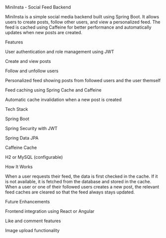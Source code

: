 MiniInsta - Social Feed Backend

MiniInsta is a simple social media backend built using Spring Boot. It allows users to create posts, follow other users, and view a personalized feed. The feed is cached using Caffeine for better performance and automatically updates when new posts are created.

Features

User authentication and role management using JWT

Create and view posts

Follow and unfollow users

Personalized feed showing posts from followed users and the user themself

Feed caching using Spring Cache and Caffeine

Automatic cache invalidation when a new post is created

Tech Stack

Spring Boot

Spring Security with JWT

Spring Data JPA

Caffeine Cache

H2 or MySQL (configurable)

How It Works

When a user requests their feed, the data is first checked in the cache. If it is not available, it is fetched from the database and stored in the cache.
When a user or one of their followed users creates a new post, the relevant feed caches are cleared so that the feed always stays updated.

Future Enhancements

Frontend integration using React or Angular

Like and comment features

Image upload functionality

